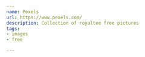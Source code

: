 ```yaml
---
name: Pexels
url: https://www.pexels.com/
description: Collection of royaltee free pictures
tags:
- images
- free

---
```

